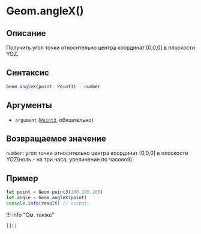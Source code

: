 # Geom.angleX()

## Описание
Получить угол точки относительно центра координат [0,0,0] в плоскости YOZ.

## Синтаксис
```javascript
Geom.angleX(point: Point3) : number
```

## Аргументы
- `argument` ([`Point3`](../../../types/Point3/_index.md), обязательно)

## Возвращаемое значение
`number`: угол точки относительно центра координат [0,0,0] в плоскости YOZ(ноль - на три часа, увеличение по часовой).

## Пример
```javascript linenums="1"
let point = Geom.point3(100,100,100)
let angle = Geom.angleX(point)
console.info(result) // output:
```

!!! info "См. также"

    []()

